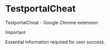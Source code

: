 # TestportalCheat
TestportalCheat - Google Chrome extension

> [!IMPORTANT]
> Essential information required for user success.
